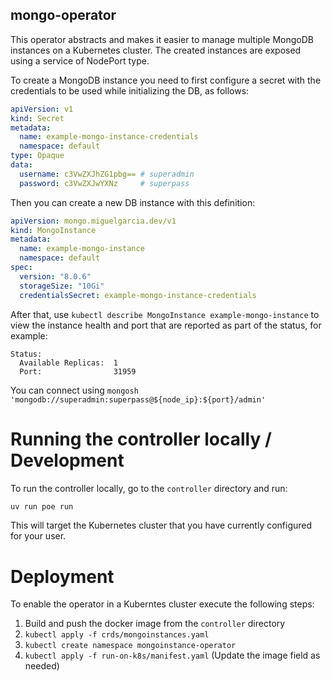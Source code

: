mongo-operator
---

This operator abstracts and makes it easier to manage multiple MongoDB instances on a Kubernetes
cluster. The created instances are exposed using a service of NodePort type.

To create a MongoDB instance you need to first configure a secret with the credentials to be used
while initializing the DB, as follows:

```yaml
apiVersion: v1
kind: Secret
metadata:
  name: example-mongo-instance-credentials
  namespace: default
type: Opaque
data:
  username: c3VwZXJhZG1pbg== # superadmin
  password: c3VwZXJwYXNz     # superpass
```

Then you can create a new DB instance with this definition:

```yaml
apiVersion: mongo.miguelgarcia.dev/v1
kind: MongoInstance
metadata:
  name: example-mongo-instance
  namespace: default
spec:
  version: "8.0.6"
  storageSize: "10Gi"
  credentialsSecret: example-mongo-instance-credentials
```

After that, use `kubectl describe MongoInstance example-mongo-instance` to view the instance
health and port that are reported as part of the status, for example:

```
Status:
  Available Replicas:  1
  Port:                31959
```

You can connect using `mongosh 'mongodb://superadmin:superpass@${node_ip}:${port}/admin'`

# Running the controller locally / Development

To run the controller locally, go to the `controller` directory and run:

```bash
uv run poe run
```

This will target the Kubernetes cluster that you have currently configured for your user.

# Deployment

To enable the operator in a Kuberntes cluster execute the following steps:

1. Build and push the docker image from the `controller` directory
2. `kubectl apply -f crds/mongoinstances.yaml`
3. `kubectl create namespace mongoinstance-operator`
4. `kubectl apply -f run-on-k8s/manifest.yaml` (Update the image field as needed)